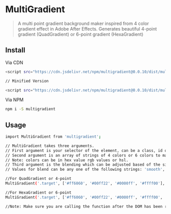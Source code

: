 # MultiGradient

> A multi point gradient background maker inspired from 4 color gradient effect in Adobe After Effects.
> Generates beautiful 4-point gradient (QuadGradient) or 6-point gradient (HexaGradient)


## Install

Via CDN

```bash
<script src="https://cdn.jsdelivr.net/npm/multigradient@0.0.10/dist/multigradient.js"></script>

// Minified Version

<script src="https://cdn.jsdelivr.net/npm/multigradient@0.0.10/dist/multigradient.min.js"></script>
```

Via NPM

```bash
npm i -S multigradient
```

## Usage

```bash
import MultiGradient from 'multigradient';

// MultiGradient takes three arguments.
// First argument is your selector of the element, can be a class, id or nested selector like '.example > div'.
// Second argument is an array of strings of 4 colors or 6 colors to make 4-point gradient or 6-point gradient respectively.
// Note: colors can be in hex value rgb values or hsl.
// Third argument is the blending which can be adjusted based of the size on the element to smooth out the gradient.
// Values for blend can be any one of the following strings: 'smooth', 'smoother', 'smoothest'. Default value is 'smooth'.

//For QuadGradient or 4-point 
MultiGradient('.target', ['#ff6060', '#00ff22', '#0000ff', '#ffff00'], 'smooth')

//For HexaGradient or 6-point 
MultiGradient('.target', ['#ff6060', '#00ff22', '#0000ff', '#ffff00', '#f322ff', '#1e85e8'])

//Note: Make sure you are calling the function after the DOM has been rendered

```
